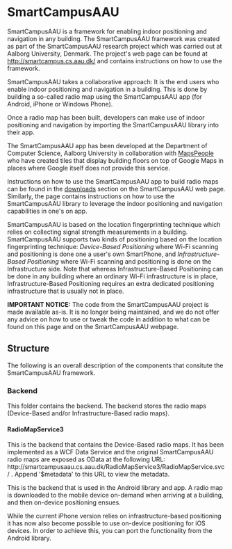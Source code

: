 SmartCampusAAU
==============

SmartCampusAAU is a framework for enabling indoor positioning and navigation in any building. The SmartCampusAAU framework was created as part of the SmartCampusAAU research project which was carried out at Aalborg University, Denmark. The project's web page can be found at http://smartcampus.cs.aau.dk/ and contains instructions on how to use the framework.

SmartCampusAAU takes a collaborative approach: It is the end users who enable indoor positioning and navigation in a building. This is done by building a so-called radio map using the SmartCampusAAU app (for Android, iPhone or Windows Phone).

Once a radio map has been built, developers can make use of indoor positioning and navigation by importing the SmartCampusAAU library into their app.

The SmartCampusAAU app has been developed at the Department of Computer Science, Aalborg University in collaboration with <a href="http://www.mapspeople.com">MapsPeople</a> who have created tiles that display building floors on top of Google Maps in places where Google itself does not provide this service.

Instructions on how to use the SmartCampusAAU app to build radio maps can be found in the <a href="http://smartcampus.cs.aau.dk/downloads.html">downloads</a> section on the SmartCampusAAU web page. Similarly, the page contains instructions on how to use the SmartCampusAAU library to leverage the indoor positioning and navigation capabilities in one's on app.

SmartCampusAAU is based on the location fingerprinting technique which relies on collecting signal strength measurements in a building. SmartCampusAAU supports two kinds of positioning based on the location fingerprinting technique: <em>Device-Based Positioning</em> where Wi-Fi scanning and positioning is done one a user's own SmartPhone, and <em>Infrastructure-Based Positioning</em> where Wi-Fi scanning and positioning is done on the Infrastructure side. Note that whereas Infrastructure-Based Positioning can be done in any building where an ordinary Wi-Fi infrastructure is in place, Infrastructure-Based Positioning requires an extra dedicated positioning infrastructure that is usually not in place.  

<b>IMPORTANT NOTICE:</b> The code from the SmartCampusAAU project is made available as-is. It is no longer being maintained, and we do not offer any advice on how to use or tweak the code in addition to what can be found on this page and on the SmartCampusAAU webpage. 

<h2>Structure</h2>
The following is an overall description of the components that consitute the SmartCampusAAU framework.  

<h3>Backend</h3>
This folder contains the backend. The backend stores the radio maps (Device-Based and/or Infrastructure-Based radio maps). 
<h4>RadioMapService3</h4>
This is the backend that contains the Device-Based radio maps. It has been implemented as a WCF Data Service and the original SmartCampusAAU radio maps are exposed as OData at the following URL: <br>
http://smartcampusaau.cs.aau.dk/RadioMapService3/RadioMapService.svc/ . Append '$metadata' to this URL to view the metadata. 

This is the backend that is used in the Android library and app. A radio map is downloaded to the mobile device on-demand when arriving at a building, and then on-device positioning ensues.  

While the current iPhone version relies on infrastructure-based positioning it has now also become possible to use on-device positioning for iOS devices. In order to achieve this, you can port the functionality from the Android library. 

<h4></h4>

